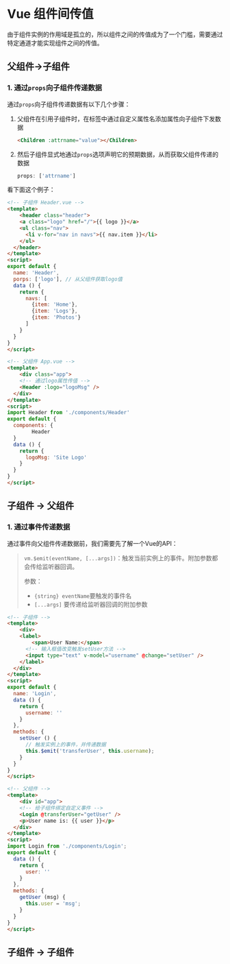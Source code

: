 # Vue 组件间传值

由于组件实例的作用域是孤立的，所以组件之间的传值成为了一个门槛，需要通过特定通道才能实现组件之间的传值。

## 父组件→子组件

### 1. 通过`props`向子组件传递数据

通过`props`向子组件传递数据有以下几个步骤：

1. 父组件在引用子组件时，在标签中通过自定义属性名添加属性向子组件下发数据

   ```html
   <Children :attrname="value"></Children>
   ```

2. 然后子组件显式地通过`props`选项声明它的预期数据，从而获取父组件传递的数据

   ```javascript
   props: ['attrname']
   ```

看下面这个例子：

```html
<!-- 子组件 Header.vue -->
<template>
	<header class="header">
    <a class="logo" href="/">{{ logo }}</a>
    <ul class="nav">
      <li v-for="nav in navs">{{ nav.item }}</li>
    </ul>
  </header>
</template>
<script>
export default {
  name: 'Header',
  porps: ['logo'], // 从父组件获取logo值
  data () {
    return {
      navs: [
        {item: 'Home'},
        {item: 'Logs'},
        {item: 'Photos'}
      ]
    }
  }
}
</script>

<!-- 父组件 App.vue -->
<template>
	<div class="app">
    <!-- 通过logo属性传值 -->
    <Header :logo="logoMsg" />
  </div>
</template>
<script>
import Header from './components/Header'
export default {
  components: {
		Header
  }
  data () {
    return {
      logoMsg: 'Site Logo'
    }
  }
}
</script>
```



## 子组件 → 父组件

### 1. 通过事件传递数据

通过事件向父组件传递数据前，我们需要先了解一个Vue的API：

> `vm.$emit(eventName, [...args])`：触发当前实例上的事件。附加参数都会传给监听器回调。
>
> 参数：
>
> - `{string} eventName`要触发的事件名
> - `[...args]` 要传递给监听器回调的附加参数

```html
<!-- 子组件 -->
<template>
	<div>
    <label>
    	<span>User Name:</span>
      <!-- 输入框值改变触发setUser方法 -->
      <input type="text" v-model="username" @change="setUser" />
    </label>
  </div>
</template>
<script>
export default {
  name: 'Login',
  data () {
    return {
      username: ''
    }
  },
  methods: {
    setUser () {
      // 触发实例上的事件，并传递数据
      this.$emit('transferUser', this.username);
    }
  }
}
</script>

<!-- 父组件 -->
<template>
	<div id="app">
    <!-- 给子组件绑定自定义事件 -->
    <Login @transferUser="getUser" />
    <p>User name is: {{ user }}</p>
  </div>
</template>
<script>
import Login from './components/Login';
export default {
  data () {
    return {
      user: ''
    }
  },
  methods: {
    getUser (msg) {
      this.user = 'msg';
    }
  }
}
</script>
```



## 子组件 → 子组件


